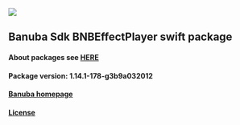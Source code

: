 [![](https://www.banuba.com/hubfs/Banuba_November2018/Images/Banuba%20SDK.png)](https://docs.banuba.com/face-ar-sdk-v1/ios/ios_overview)

## Banuba Sdk BNBEffectPlayer swift package

#### About packages see [HERE](https://docs.banuba.com/face-ar-sdk-v1/ios/ios_packages)

#### Package version: **1.14.1-178-g3b9a032012**

#### **[Banuba homepage](https://banuba.com)**

#### **[License](https://www.banuba.com/terms)**

